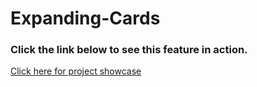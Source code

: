 # Expanding-Cards

### Click the link below to see this feature in action.

[Click here for project showcase](https://andi-berisha.github.io/Expanding-Cards/)


